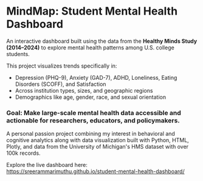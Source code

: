 # MindMap: Student Mental Health Dashboard

An interactive dashboard built using the data from the **Healthy Minds Study (2014–2024)** to explore mental health patterns among U.S. college students.

This project visualizes trends specifically in:
- Depression (PHQ-9), Anxiety (GAD-7), ADHD, Loneliness, Eating Disorders (SCOFF), and Satisfaction
- Across institution types, sizes, and geographic regions
- Demographics like age, gender, race, and sexual orientation

### Goal: Make large-scale mental health data accessible and actionable for researchers, educators, and policymakers.

A personal passion project combining my interest in behavioral and cognitive analytics along with data visualization built with Python, HTML, Plotly, and data from the University of Michigan's HMS dataset with over 100k records.

Explore the live dashboard here: https://sreerammarimuthu.github.io/student-mental-health-dashboard/  
